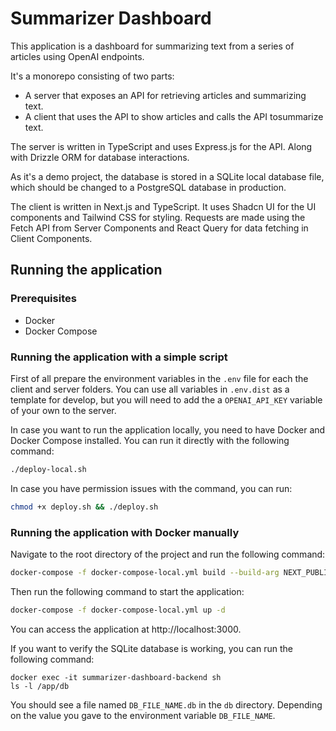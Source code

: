 # Summarizer Dashboard

This application is a dashboard for summarizing text from a series of articles using OpenAI endpoints.

It's a monorepo consisting of two parts:

- A server that exposes an API for retrieving articles and summarizing text.
- A client that uses the API to show articles and calls the API tosummarize text.

The server is written in TypeScript and uses Express.js for the API. Along with Drizzle ORM for database interactions.

As it's a demo project, the database is stored in a SQLite local database file, which should be changed to a PostgreSQL database in production.

The client is written in Next.js and TypeScript. It uses Shadcn UI for the UI components and Tailwind CSS for styling. Requests are made using the Fetch API from Server Components and React Query for data fetching in Client Components.

## Running the application

### Prerequisites

- Docker
- Docker Compose

### Running the application with a simple script

First of all prepare the environment variables in the `.env` file for each the client and server folders. You can use all variables in `.env.dist` as a template for develop, but you will need to add the a `OPENAI_API_KEY` variable of your own to the server.

In case you want to run the application locally, you need to have Docker and Docker Compose installed. You can run it directly with the following command:

```bash
./deploy-local.sh
```

In case you have permission issues with the command, you can run:

```bash
chmod +x deploy.sh && ./deploy.sh
```

### Running the application with Docker manually

Navigate to the root directory of the project and run the following command:

```bash
docker-compose -f docker-compose-local.yml build --build-arg NEXT_PUBLIC_API_BASE_URL_CLIENT_SIDE=http://localhost:4100/api
```

Then run the following command to start the application:

```bash
docker-compose -f docker-compose-local.yml up -d
```

You can access the application at http://localhost:3000.

If you want to verify the SQLite database is working, you can run the following command:

```
docker exec -it summarizer-dashboard-backend sh
ls -l /app/db
```

You should see a file named `DB_FILE_NAME.db` in the `db` directory. Depending on the value you gave to the environment variable `DB_FILE_NAME`.
